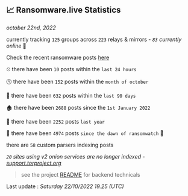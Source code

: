 
## 📈 Ransomware.live Statistics
_october 22nd, 2022_

currently tracking `125` groups across `223` relays & mirrors - _`83` currently online_ 📡

Check the recent ransomware posts [here](https://www.ransomware.live/#/recentposts)


⏲ there have been `10` posts within the `last 24 hours`

🕓 there have been `152` posts within the `month of october`

📅 there have been `632` posts within the `last 90 days`

🏚 there have been `2688` posts since the `1st January 2022`

🚀 there have been `2252` posts `last year`

🦕 there have been `4974` posts `since the dawn of ransomwatch` 🐣

there are `58` custom parsers indexing posts

_`20` sites using v2 onion services are no longer indexed - [support.torproject.org](https://support.torproject.org/onionservices/v2-deprecation/)_

> see the project [README](https://github.com/jmousqueton/ransomwatch#readme) for backend technicals



Last update : _Saturday 22/10/2022 19.25 (UTC)_

